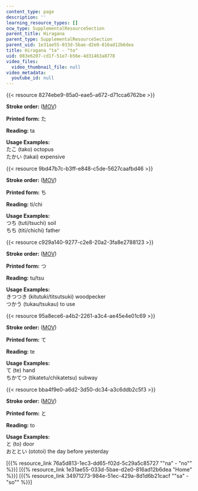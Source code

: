 ```yaml
---
content_type: page
description: ''
learning_resource_types: []
ocw_type: SupplementalResourceSection
parent_title: Hiragana
parent_type: SupplementalResourceSection
parent_uid: 1e31ae55-033d-5bae-d2e0-816ad12b6dea
title: Hiragana "ta" - "to"
uid: 083e6207-cd1f-51e7-b56e-4d31463a8778
video_files:
  video_thumbnail_file: null
video_metadata:
  youtube_id: null
---
```


{{< resource 8274ebe9-85a0-eae5-a672-d71cca6762be >}}

**Stroke order:** ([MOV](http://www.archive.org/download/MITRES21F.01S10_HIRAGANA_CHARACTERS/0431.mov))

**Printed form:** た

**Reading:** ta

**Usage Examples:**  
たこ (tako) octopus  
たかい (takai) expensive

{{< resource 9bd47b7c-b3ff-e848-c5de-5627caafbd46 >}}

**Stroke order:** ([MOV](http://www.archive.org/download/MITRES21F.01S10_HIRAGANA_CHARACTERS/0433.mov))

**Printed form:** ち

**Reading:** ti/chi

**Usage Examples:**  
つち (tuti/tsuchi) soil  
ちち (titi/chichi) father

{{< resource c929a140-9277-c2e8-20a2-3fa8e2788123 >}}

**Stroke order:** ([MOV](http://www.archive.org/download/MITRES21F.01S10_HIRAGANA_CHARACTERS/0436.mov))

**Printed form:** つ

**Reading:** tu/tsu

**Usage Examples:**  
きつつき (kitutuki/titsutsuki) woodpecker  
つかう (tukau/tsukau) to use

{{< resource 95a8ece6-a4b2-2261-a3c4-ae45e4e01c69 >}}

**Stroke order:** ([MOV](http://www.archive.org/download/MITRES21F.01S10_HIRAGANA_CHARACTERS/0438.mov))

**Printed form:** て

**Reading:** te

**Usage Examples:**  
て (te) hand  
ちかてつ (tikatetu/chikatetsu) subway

{{< resource bba4f9e0-a6d2-3d50-dc34-a3c6ddb2c5f3 >}}

**Stroke order:** ([MOV](http://www.archive.org/download/MITRES21F.01S10_HIRAGANA_CHARACTERS/0440.mov))

**Printed form:** と

**Reading:** to

**Usage Examples:**  
と (to) door  
おととい (ototoi) the day before yesterday

  
\[{{% resource_link 76a5d813-1ec3-dd65-f02d-5c29a5c85727 "\"na\" - \"no\"" %}}\] \[{{% resource_link 1e31ae55-033d-5bae-d2e0-816ad12b6dea "Home" %}}\] \[{{% resource_link 34971273-984e-51ec-429a-8d1d6b21cacf "\"sa\" - \"so\"" %}}\]